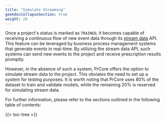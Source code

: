 ```yaml
---
title: "Simulate Streaming"
geekdocCollapseSection: true
weight: 20
---
```


Once a project's status is marked as `TRAINED`, it becomes capable of receiving a continuous flow of new event data through its [stream data](/advanded-usage/stream-new-events/) API. This feature can be leveraged by business process management systems that generate events in real-time. By utilizing the stream data API, such systems can send new events to the project and receive prescription results promptly.

However, in the absence of such a system, PrCore offers the option to simulate stream data to the project. This obviates the need to set up a system for testing purposes. It is worth noting that PrCore uses 80% of the dataset to train and validate models, while the remaining 20% is reserved for simulating stream data.

For further information, please refer to the sections outlined in the following table of contents:

{{< toc-tree >}}
